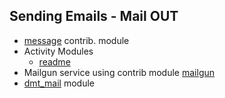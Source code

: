 ## Sending Emails - Mail OUT
   - [message](../../../../modules/contrib/message/message.info.yml) contrib. module
   - Activity Modules
     - [readme](../../modules/custom/activity/README.md)
   - Mailgun service using contrib module [mailgun](../../../modules/contrib/mailgun/mailgun.info.yml)
   - [dmt_mail](../../modules/custom/dmt_mail/dmt_mail.info.yml) module
